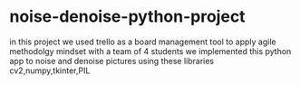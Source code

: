 # noise-denoise-python-project
in this project we used trello as a board management tool to apply agile methodolgy mindset
with a team of 4 students we implemented this python app to noise and denoise pictures using these libraries
cv2,numpy,tkinter,PIL
